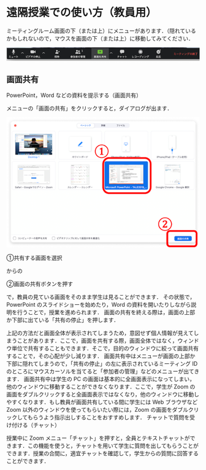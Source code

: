 # 遠隔授業での使い方（教員用）

ミーティングルーム画面の下（または上）にメニューがあります．（隠れているかもしれないので，マウスを画面の下（または上）に移動してみてください．

![メニュー](zoom_menu2.png)

## 画面共有
PowerPoint，Word などの資料を提示する（画面共有）

メニューの「画面の共有」をクリックすると，ダイアログが出ます．

![dialog](share.png)

&#9312;共有する画面を選択

からの

&#9313;画面の共有ボタンを押す

で，教員の見ている画面をそのまま学生は見ることができます．
その状態で，PowerPoint のスライドショーを始めたり，Word の資料を開いたりしながら説明を行うことで，授業を進められます．
画面の共有を終える際は，画面の上部か下部に出ている「共有の停止」を押します．

上記の方法だと画面全体が表示されてしまうため，意図せず個人情報が見えてしまうことがあります．ここで，画面を共有する際，画面全体ではなく，ウィンドウ単位で共有することもできます．そこで，目的のウィンドウに絞って画面共有することで，その心配が少し減ります．
画面共有中はメニューが画面の上部か下部に隠れてしまうので，「共有の停止」の左に表示されているミーティング ID のところにマウスカーソルを当てると「参加者の管理」などのメニューが出てきます．
画面共有中は学生の PC の画面は基本的に全画面表示になってしまい，他のウィンドウに移動することができなくなります．ここで，学生が Zoom の画面をダブルクリックすると全画面表示ではなくなり，他のウィンドウに移動しやすくなります．もし教員が画面共有している間に学生には Web ブラウザなど Zoom 以外のウィンドウを使ってもらいたい際には，Zoom の画面をダブルクリックしてもらうよう指示出しすることをおすすめします．
チャットで質問を受け付ける（チャット）

授業中に Zoom メニュー「チャット」を押すと，全員とテキストチャットができます．この機能を使うと，チャットを用いて学生に質問を出してもらうことができます．授業の合間に，適宜チャットを確認して，学生からの質問に回答することができます．
